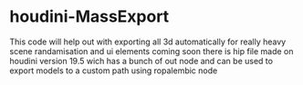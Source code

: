 # houdini-MassExport
This code will help out with exporting all  3d automatically for really heavy scene randamisation and ui elements coming soon
there is hip file made on houdini version 19.5 wich has a bunch of out node and can be used to export models to a custom path using ropalembic node
